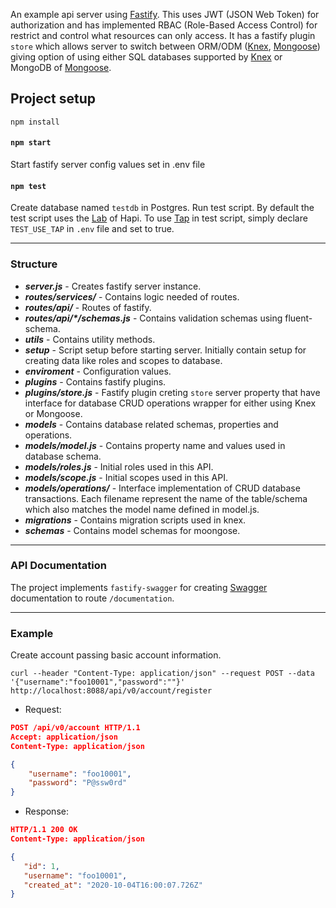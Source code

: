 An example api server using [Fastify](https://www.fastify.io/). This uses JWT (JSON Web Token) for authorization and has implemented RBAC (Role-Based Access Control) for restrict and control what resources can only access. It has a fastify plugin `store` which allows server to switch between ORM/ODM ([Knex](http://knexjs.org/), [Mongoose](https://mongoosejs.com/)) giving option of using either SQL databases supported by [Knex](http://knexjs.org/) or MongoDB of [Mongoose](https://mongoosejs.com/).

## Project setup
```
npm install
```

#### `npm start`
Start fastify server config values set in .env file

#### `npm test`
Create database named `testdb` in Postgres. Run test script. By default the test script uses the [Lab](https://github.com/hapijs/lab) of Hapi. To use [Tap](https://node-tap.org/) in test script, simply declare `TEST_USE_TAP` in `.env` file and set to true.

---

### Structure

* _**server.js**_ - Creates fastify server instance.
* _**routes/services/**_ - Contains logic needed of routes.
* _**routes/api/**_ - Routes of fastify.
* _**routes/api/*/schemas.js**_ - Contains validation schemas using fluent-schema.
* _**utils**_ - Contains utility methods.
* _**setup**_ - Script setup before starting server. Initially contain setup for creating data like roles and scopes to database.
* _**enviroment**_ - Configuration values.
* _**plugins**_ - Contains fastify plugins.
* _**plugins/store.js**_ - Fastify plugin creting `store` server property that have interface for database CRUD operations wrapper for either using Knex or Mongoose.
* _**models**_ - Contains database related schemas, properties and operations.
* _**models/model.js**_ - Contains property name and values used in database schema.
* _**models/roles.js**_ - Initial roles used in this API.
* _**models/scope.js**_ - Initial scopes used in this API.
* _**models/operations/**_ - Interface implementation of CRUD database transactions. Each filename represent the name of the table/schema which also matches the model name defined in model.js.
* _**migrations**_ - Contains migration scripts used in knex.
* _**schemas**_ - Contains model schemas for moongose.

---

### API Documentation

The project implements `fastify-swagger` for creating [Swagger](https://swagger.io/) documentation to route `/documentation`.

---

### Example

Create account passing basic account information.

```curl
curl --header "Content-Type: application/json" --request POST --data '{"username":"foo10001","password":""}' http://localhost:8088/api/v0/account/register
```

* Request:
```json
POST /api/v0/account HTTP/1.1
Accept: application/json
Content-Type: application/json

{
    "username": "foo10001",
    "password": "P@ssw0rd"
}
```
* Response:
```json
HTTP/1.1 200 OK
Content-Type: application/json

{
   "id": 1,
   "username": "foo10001",
   "created_at": "2020-10-04T16:00:07.726Z"
}
```
